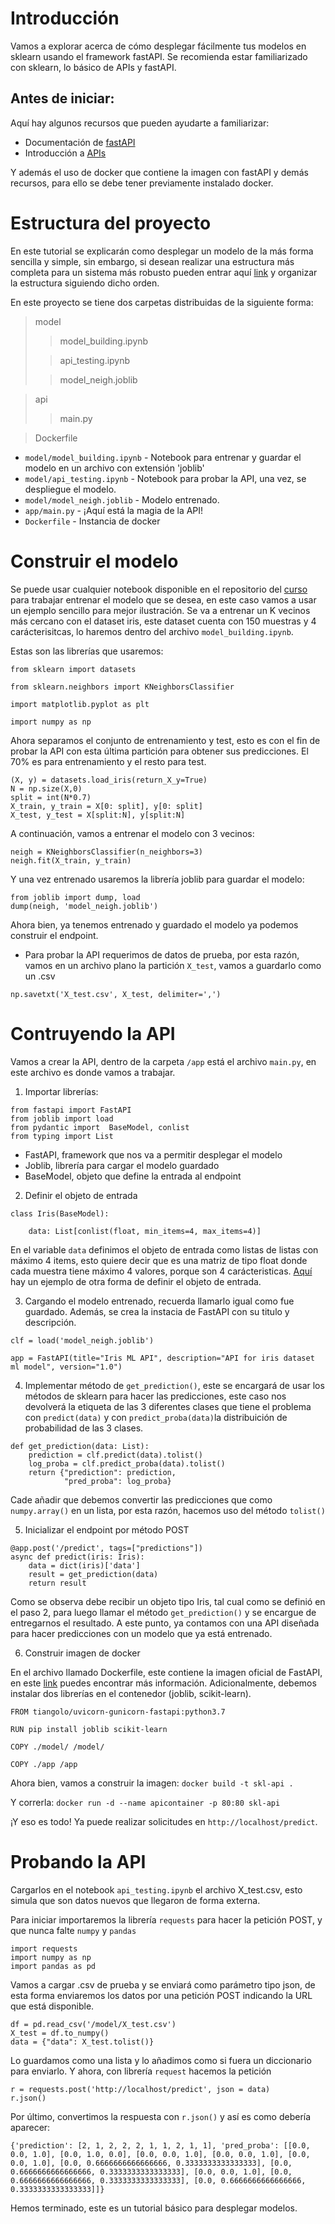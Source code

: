# Introducción

Vamos a explorar acerca de cómo desplegar fácilmente tus modelos en sklearn usando el framework fastAPI. Se recomienda estar familiarizado con sklearn, lo básico de APIs y fastAPI. 

## Antes de iniciar:


Aquí hay algunos recursos que pueden ayudarte a familiarizar:


* Documentación de [fastAPI](https://fastapi.tiangolo.com/)
* Introducción a [APIs](https://www.freecodecamp.org/news/what-is-an-api-in-english-please-b880a3214a82/)

Y además el uso de docker que contiene la imagen con fastAPI y demás recursos, para ello se debe tener previamente instalado docker.

# Estructura del proyecto

En este tutorial se explicarán como desplegar un modelo de la más forma sencilla y simple, sin embargo, si desean realizar una estructura más completa para un sistema más robusto pueden entrar aquí [link](https://github.com/eightBEC/fastapi-ml-skeleton/tree/master/fastapi_skeleton) y organizar la estructura siguiendo dicho orden.

En este proyecto se tiene dos carpetas distribuidas de la siguiente forma:

> model
> > model_building.ipynb
>
> > api_testing.ipynb
>
> > model_neigh.joblib

> api
> > main.py

> Dockerfile


* `model/model_building.ipynb` -  Notebook para entrenar y guardar el modelo en un archivo con extensión 'joblib' 
* `model/api_testing.ipynb` - Notebook para probar la API, una vez, se despliegue el modelo.
* `model/model_neigh.joblib` - Modelo entrenado.
* `app/main.py` - ¡Aquí está la magia de la API!
* `Dockerfile` - Instancia de docker


# Construir el modelo

Se puede usar cualquier notebook disponible en el repositorio del [curso](https://github.com/jdariasl/ML_IntroductoryCourse/tree/master/Labs) para trabajar entrenar el modelo que se desea, en este caso vamos a usar un ejemplo sencillo para mejor ilustración. Se va a entrenar un K vecinos más cercano con el dataset iris, este dataset cuenta con 150 muestras y 4 carácterisitcas, lo haremos dentro del archivo `model_building.ipynb`.

Estas son las librerías que usaremos:
```
from sklearn import datasets

from sklearn.neighbors import KNeighborsClassifier

import matplotlib.pyplot as plt

import numpy as np
```

Ahora separamos el conjunto de entrenamiento y test,  esto es con el fin de probar la API con esta última partición para obtener sus predicciones. El 70% es para entrenamiento y el resto para test.

```
(X, y) = datasets.load_iris(return_X_y=True)
N = np.size(X,0)
split = int(N*0.7)
X_train, y_train = X[0: split], y[0: split]
X_test, y_test = X[split:N], y[split:N]
```

A continuación, vamos a entrenar el modelo con 3 vecinos:

```
neigh = KNeighborsClassifier(n_neighbors=3)
neigh.fit(X_train, y_train)
```

Y una vez entrenado usaremos la librería joblib para guardar el modelo:

```
from joblib import dump, load
dump(neigh, 'model_neigh.joblib')
```

Ahora bien, ya tenemos entrenado y guardado el modelo ya podemos construir el endpoint.

* Para probar la API requerimos de datos de prueba, por esta razón, vamos en un archivo plano la partición `X_test`, vamos a guardarlo como un .csv

`np.savetxt('X_test.csv', X_test, delimiter=',')`

# Contruyendo la API

Vamos a crear la API, dentro de la carpeta `/app` está el archivo `main.py`, en este archivo es donde vamos a trabajar.

1. Importar librerías:

```
from fastapi import FastAPI
from joblib import load
from pydantic import  BaseModel, conlist
from typing import List
```


* FastAPI, framework que nos va a permitir desplegar el modelo
* Joblib, librería para cargar el modelo guardado
* BaseModel, objeto que define la entrada al endpoint

2. Definir el objeto de entrada

```
class Iris(BaseModel):

    data: List[conlist(float, min_items=4, max_items=4)]
```
En el variable `data` definimos el objeto de entrada como listas de listas con máximo 4 items, esto quiere decir que es una matriz de tipo float donde cada muestra tiene máximo 4 valores, porque son 4 carácteristicas. [Aquí](https://github.com/eightBEC/fastapi-ml-skeleton/blob/f4f1e6e378093786f96d9db82ad0473645a0c7e4/fastapi_skeleton/models/payload.py) hay un ejemplo de otra forma de definir el objeto de entrada.

3. Cargando el modelo entrenado, recuerda llamarlo igual como fue guardado. Además, se crea la instacia de FastAPI con su titulo y descripción.
```
clf = load('model_neigh.joblib')

app = FastAPI(title="Iris ML API", description="API for iris dataset ml model", version="1.0")

```

4. Implementar método de `get_prediction()`, este se encargará de usar los métodos de sklearn para hacer las predicciones, este caso nos devolverá la etiqueta de las 3 diferentes clases que tiene el problema con `predict(data)` y con `predict_proba(data)`la distribuición de probabilidad de las 3 clases.

```
def get_prediction(data: List):
    prediction = clf.predict(data).tolist()
    log_proba = clf.predict_proba(data).tolist()
    return {"prediction": prediction,
            "pred_proba": log_proba}
```  

Cade añadir que debemos convertir las predicciones que como `numpy.array()` en un lista, por esta razón, hacemos uso del método `tolist()`

5. Inicializar el endpoint por método POST

```
@app.post('/predict', tags=["predictions"])
async def predict(iris: Iris):
    data = dict(iris)['data']
    result = get_prediction(data)
    return result
```

Como se observa debe recibir un objeto tipo Iris, tal cual como se definió en el paso 2, para luego llamar el método `get_prediction()` y se encargue de entregarnos el resultado.
A este punto, ya contamos con una API diseñada para hacer predicciones con un modelo que ya está entrenado. 

6. Construir imagen de docker

En el archivo llamado Dockerfile, este contiene la imagen oficial de FastAPI, en este [link](https://fastapi.tiangolo.com/deployment/) puedes encontrar más información.
Adicionalmente, debemos instalar dos librerías en el contenedor (joblib, scikit-learn).

```
FROM tiangolo/uvicorn-gunicorn-fastapi:python3.7

RUN pip install joblib scikit-learn

COPY ./model/ /model/

COPY ./app /app
```

Ahora bien, vamos a construir la imagen:
`docker build -t skl-api .`


Y correrla:
`docker run -d --name apicontainer -p 80:80 skl-api`

¡Y eso es todo! Ya puede realizar solicitudes en `http://localhost/predict`.


# Probando la API
Cargarlos en el notebook `api_testing.ipynb` el archivo X_test.csv, esto simula que son datos nuevos que llegaron de forma externa.

Para iniciar importaremos la librería `requests` para hacer la petición POST, y que nunca falte `numpy` y `pandas`

```
import requests
import numpy as np
import pandas as pd
```

Vamos a cargar .csv de prueba y se enviará como parámetro tipo json, de esta forma enviaremos los datos por una petición POST indicando la URL que está disponible.

```
df = pd.read_csv('/model/X_test.csv')
X_test = df.to_numpy()
data = {"data": X_test.tolist()}
```
Lo guardamos como una lista y lo añadimos como si fuera un diccionario para enviarlo.
Y ahora, con librería `request` hacemos la petición 
```
r = requests.post('http://localhost/predict', json = data)
r.json()

```

Por último, convertimos la respuesta con `r.json()` y así es como debería aparecer:

`{'prediction': [2, 1, 2, 2, 2, 1, 1, 2, 1, 1],
 'pred_proba': [[0.0, 0.0, 1.0],
  [0.0, 1.0, 0.0],
  [0.0, 0.0, 1.0],
  [0.0, 0.0, 1.0],
  [0.0, 0.0, 1.0],
  [0.0, 0.6666666666666666, 0.3333333333333333],
  [0.0, 0.6666666666666666, 0.3333333333333333],
  [0.0, 0.0, 1.0],
  [0.0, 0.6666666666666666, 0.3333333333333333],
  [0.0, 0.6666666666666666, 0.3333333333333333]]}`

Hemos terminado, este es un tutorial básico para desplegar modelos.



